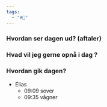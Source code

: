 ```yaml
---
tags:
  - "#📅"
---
```

### Hvordan ser dagen ud? (aftaler)


### Hvad vil jeg gerne opnå i dag ?


### Hvordan gik dagen?
- Elias 
	- 09:09 sover 
	- 09:35 vågner 